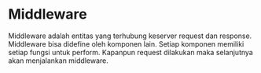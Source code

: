 # Middleware

Middleware adalah entitas yang terhubung keserver request dan response.
Middleware bisa didefine oleh komponen lain. Setiap komponen memiliki setiap fungsi untuk perform.
Kapanpun request dilakukan maka selanjutnya akan menjalankan middleware.